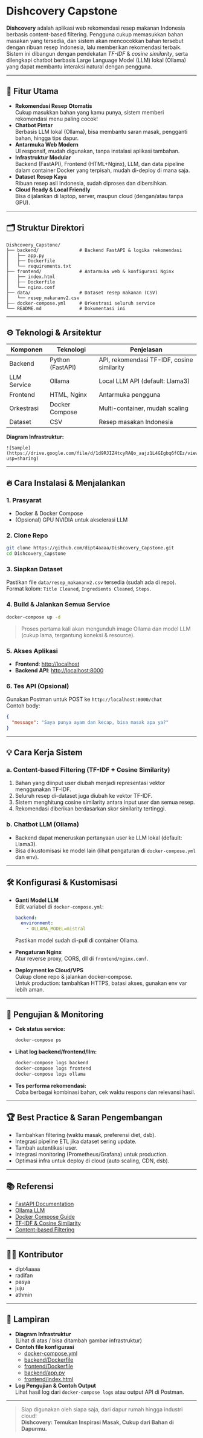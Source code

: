 # Dishcovery Capstone

**Dishcovery** adalah aplikasi web rekomendasi resep makanan Indonesia berbasis content-based filtering. Pengguna cukup memasukkan bahan masakan yang tersedia, dan sistem akan mencocokkan bahan tersebut dengan ribuan resep Indonesia, lalu memberikan rekomendasi terbaik. Sistem ini dibangun dengan pendekatan _TF-IDF_ & _cosine similarity_, serta dilengkapi chatbot berbasis Large Language Model (LLM) lokal (Ollama) yang dapat membantu interaksi natural dengan pengguna.

---

## 🚀 Fitur Utama

- **Rekomendasi Resep Otomatis**  
  Cukup masukkan bahan yang kamu punya, sistem memberi rekomendasi menu paling cocok!
- **Chatbot Pintar**  
  Berbasis LLM lokal (Ollama), bisa membantu saran masak, pengganti bahan, hingga tips dapur.
- **Antarmuka Web Modern**  
  UI responsif, mudah digunakan, tanpa instalasi aplikasi tambahan.
- **Infrastruktur Modular**  
  Backend (FastAPI), Frontend (HTML+Nginx), LLM, dan data pipeline dalam container Docker yang terpisah, mudah di-deploy di mana saja.
- **Dataset Resep Kaya**  
  Ribuan resep asli Indonesia, sudah diproses dan dibersihkan.
- **Cloud Ready & Local Friendly**  
  Bisa dijalankan di laptop, server, maupun cloud (dengan/atau tanpa GPU).

---

## 🗂️ Struktur Direktori

```
Dishcovery_Capstone/
├── backend/               # Backend FastAPI & logika rekomendasi
│   ├── app.py
│   ├── Dockerfile
│   └── requirements.txt
├── frontend/              # Antarmuka web & konfigurasi Nginx
│   ├── index.html
│   ├── Dockerfile
│   └── nginx.conf
├── data/                  # Dataset resep makanan (CSV)
│   └── resep_makananv2.csv
├── docker-compose.yml     # Orkestrasi seluruh service
└── README.md              # Dokumentasi ini
```

---

## ⚙️ Teknologi & Arsitektur

| Komponen    | Teknologi         | Penjelasan                                |
|-------------|-------------------|-------------------------------------------|
| Backend     | Python (FastAPI)  | API, rekomendasi TF-IDF, cosine similarity|
| LLM Service | Ollama            | Local LLM API (default: Llama3)           |
| Frontend    | HTML, Nginx       | Antarmuka pengguna                        |
| Orkestrasi  | Docker Compose    | Multi-container, mudah scaling            |
| Dataset     | CSV               | Resep masakan Indonesia                   |

**Diagram Infrastruktur:**

```
![Sample](https://drive.google.com/file/d/1d9RJIZ4tcyRAQo_aajz1L4GIgbq6fCEz/view?usp=sharing)
```

---

## 🔥 Cara Instalasi & Menjalankan

### 1. Prasyarat

- Docker & Docker Compose
- (Opsional) GPU NVIDIA untuk akselerasi LLM

### 2. Clone Repo

```bash
git clone https://github.com/dipt4aaaa/Dishcovery_Capstone.git
cd Dishcovery_Capstone
```

### 3. Siapkan Dataset

Pastikan file `data/resep_makananv2.csv` tersedia (sudah ada di repo).  
Format kolom: `Title Cleaned`, `Ingredients Cleaned`, `Steps`.

### 4. Build & Jalankan Semua Service

```bash
docker-compose up -d
```

> Proses pertama kali akan mengunduh image Ollama dan model LLM (cukup lama, tergantung koneksi & resource).

### 5. Akses Aplikasi

- **Frontend**: [http://localhost](http://localhost)
- **Backend API**: [http://localhost:8000](http://localhost:8000)

### 6. Tes API (Opsional)

Gunakan Postman untuk POST ke `http://localhost:8000/chat`  
Contoh body:
```json
{
  "message": "Saya punya ayam dan kecap, bisa masak apa ya?"
}
```

---

## 💡 Cara Kerja Sistem

### a. Content-based Filtering (TF-IDF + Cosine Similarity)

1. Bahan yang diinput user diubah menjadi representasi vektor menggunakan TF-IDF.
2. Seluruh resep di-dataset juga diubah ke vektor TF-IDF.
3. Sistem menghitung cosine similarity antara input user dan semua resep.
4. Rekomendasi diberikan berdasarkan skor similarity tertinggi.

### b. Chatbot LLM (Ollama)

- Backend dapat meneruskan pertanyaan user ke LLM lokal (default: Llama3).
- Bisa dikustomisasi ke model lain (lihat pengaturan di `docker-compose.yml` dan env).

---

## 🛠️ Konfigurasi & Kustomisasi

- **Ganti Model LLM**  
  Edit variabel di `docker-compose.yml`:
  ```yaml
  backend:
    environment:
      - OLLAMA_MODEL=mistral
  ```
  Pastikan model sudah di-pull di container Ollama.

- **Pengaturan Nginx**  
  Atur reverse proxy, CORS, dll di `frontend/nginx.conf`.

- **Deployment ke Cloud/VPS**  
  Cukup clone repo & jalankan docker-compose.  
  Untuk production: tambahkan HTTPS, batasi akses, gunakan env var lebih aman.

---

## 🧪 Pengujian & Monitoring

- **Cek status service:**  
  ```bash
  docker-compose ps
  ```
- **Lihat log backend/frontend/llm:**  
  ```bash
  docker-compose logs backend
  docker-compose logs frontend
  docker-compose logs ollama
  ```
- **Tes performa rekomendasi:**  
  Coba berbagai kombinasi bahan, cek waktu respons dan relevansi hasil.

---

## 🏆 Best Practice & Saran Pengembangan

- Tambahkan filtering (waktu masak, preferensi diet, dsb).
- Integrasi pipeline ETL jika dataset sering update.
- Tambah autentikasi user.
- Integrasi monitoring (Prometheus/Grafana) untuk production.
- Optimasi infra untuk deploy di cloud (auto scaling, CDN, dsb).

---

## 📚 Referensi

- [FastAPI Documentation](https://fastapi.tiangolo.com/)
- [Ollama LLM](https://ollama.com/)
- [Docker Compose Guide](https://docs.docker.com/compose/)
- [TF-IDF & Cosine Similarity](https://en.wikipedia.org/wiki/Tf%E2%80%93idf)
- [Content-based Filtering](https://towardsdatascience.com/content-based-recommender-systems-3799c6f28c84)

---

## 👨‍💻 Kontributor

- dipt4aaaa
- radifan
- pasya
- juju
- athmin

---

## 📎 Lampiran

- **Diagram Infrastruktur**  
  (Lihat di atas / bisa ditambah gambar infrastruktur)
- **Contoh file konfigurasi**  
  - [docker-compose.yml](./docker-compose.yml)
  - [backend/Dockerfile](./backend/Dockerfile)
  - [frontend/Dockerfile](./frontend/Dockerfile)
  - [backend/app.py](./backend/app.py)
  - [frontend/index.html](./frontend/index.html)
- **Log Pengujian & Contoh Output**  
  Lihat hasil log dari `docker-compose logs` atau output API di Postman.

---

> Siap digunakan oleh siapa saja, dari dapur rumah hingga industri cloud!  
> **Dishcovery: Temukan Inspirasi Masak, Cukup dari Bahan di Dapurmu.**
